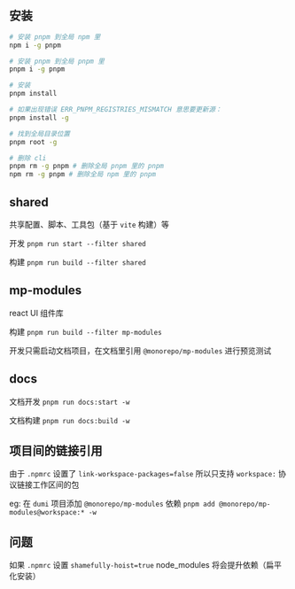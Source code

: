 ## 安装

```bash
# 安装 pnpm 到全局 npm 里
npm i -g pnpm

# 安装 pnpm 到全局 pnpm 里
pnpm i -g pnpm

# 安装
pnpm install

# 如果出现错误 ERR_PNPM_REGISTRIES_MISMATCH 意思要更新源：
pnpm install -g

# 找到全局目录位置
pnpm root -g

# 删除 cli
pnpm rm -g pnpm # 删除全局 pnpm 里的 pnpm
npm rm -g pnpm # 删除全局 npm 里的 pnpm
```

## shared

共享配置、脚本、工具包（基于 `vite` 构建）等

开发 `pnpm run start --filter shared`

构建 `pnpm run build --filter shared`

## mp-modules

react UI 组件库

构建 `pnpm run build --filter mp-modules`

开发只需启动文档项目，在文档里引用 `@monorepo/mp-modules` 进行预览测试

## docs

文档开发 `pnpm run docs:start -w`

文档构建 `pnpm run docs:build -w`

## 项目间的链接引用

由于 `.npmrc` 设置了 `link-workspace-packages=false` 所以只支持 `workspace:` 协议链接工作区间的包

eg: 在 `dumi` 项目添加 `@monorepo/mp-modules` 依赖 `pnpm add @monorepo/mp-modules@workspace:* -w`

## 问题

如果 `.npmrc` 设置 `shamefully-hoist=true` node_modules 将会提升依赖（扁平化安装）
